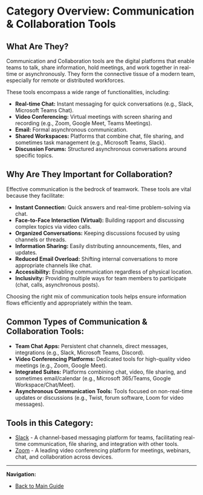 # Category Overview: Communication & Collaboration Tools

## What Are They?

Communication and Collaboration tools are the digital platforms that enable teams to talk, share information, hold meetings, and work together in real-time or asynchronously. They form the connective tissue of a modern team, especially for remote or distributed workforces.

These tools encompass a wide range of functionalities, including:

*   **Real-time Chat:** Instant messaging for quick conversations (e.g., Slack, Microsoft Teams Chat).
*   **Video Conferencing:** Virtual meetings with screen sharing and recording (e.g., Zoom, Google Meet, Teams Meetings).
*   **Email:** Formal asynchronous communication.
*   **Shared Workspaces:** Platforms that combine chat, file sharing, and sometimes task management (e.g., Microsoft Teams, Slack).
*   **Discussion Forums:** Structured asynchronous conversations around specific topics.

## Why Are They Important for Collaboration?

Effective communication is the bedrock of teamwork. These tools are vital because they facilitate:

*   **Instant Connection:** Quick answers and real-time problem-solving via chat.
*   **Face-to-Face Interaction (Virtual):** Building rapport and discussing complex topics via video calls.
*   **Organized Conversations:** Keeping discussions focused by using channels or threads.
*   **Information Sharing:** Easily distributing announcements, files, and updates.
*   **Reduced Email Overload:** Shifting internal conversations to more appropriate channels like chat.
*   **Accessibility:** Enabling communication regardless of physical location.
*   **Inclusivity:** Providing multiple ways for team members to participate (chat, calls, asynchronous posts).

Choosing the right mix of communication tools helps ensure information flows efficiently and appropriately within the team.

## Common Types of Communication & Collaboration Tools:

*   **Team Chat Apps:** Persistent chat channels, direct messages, integrations (e.g., Slack, Microsoft Teams, Discord).
*   **Video Conferencing Platforms:** Dedicated tools for high-quality video meetings (e.g., Zoom, Google Meet).
*   **Integrated Suites:** Platforms combining chat, video, file sharing, and sometimes email/calendar (e.g., Microsoft 365/Teams, Google Workspace/Chat/Meet).
*   **Asynchronous Communication Tools:** Tools focused on non-real-time updates or discussions (e.g., Twist, forum software, Loom for video messages).

## Tools in this Category:

*   [Slack](../tools-by-category/slack.md) - A channel-based messaging platform for teams, facilitating real-time communication, file sharing, and integration with other tools.
*   [Zoom](../tools-by-category/zoom.md) - A leading video conferencing platform for meetings, webinars, chat, and collaboration across devices.

---

**Navigation:**

*   [Back to Main Guide](../README.md)
